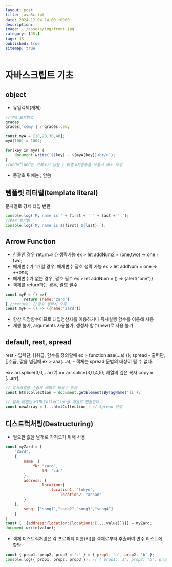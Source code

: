 ```yaml
---
layout: post
title: javaScript
date: 2024-12-04 14:00 +0900
description: 
image: ../assets/img/front.jpg
category: [JS,]
tags: JS
published: true
sitemap: true
---
```


# 자바스크립트 기초   

## object
- 유일객체(개체)

````javascript
//객체 표현방법
grades
grades['cemy'] / grades.cemy
````

````javascript
const myA = [10,20,30,40];
myA[100] = 1004;

for(key in myA) {
	document.write(`${key} - ${myA[key]}<br/>`);
}
//undefined는 가져오지 않음 / 배열고차함수를 모를시 써도 무방
````

* 중괄호 뒤에는 ; 안씀

## 템플릿 리터럴(template literal)

문자열로 강제 타입 변환

````javascript
console.log('My name is ' + first + ' ' + last + '.');
//ES6 표기법
console.log(`My name is ${first} ${last}.`);
````

## Arrow Function

- 한줄인 경우 return과 {} 생략가능
ex > let addNum2 = (one,two) => one + two;
- 매개변수가 1개일 경우, 매개변수 괄호 생략 가능
ex > let addNum = one => ++one;
- 매개변수가 없는 경우, 괄호 필수
ex > let addNum = () => {alert("one")}
- 객체를 return하는 경우, 괄호 필수
````javascript
const myF = () =>{
        return {name:'zard'}
} //return, {}괄호 생략시 오류
const myF = () => ({name:'zard'})
````
- 항상 익명함수이므로 대입연산자를 이용하거나 즉시실행 함수를 이용해 사용
- 개행 불가, arguments 사용불가, 생성자 함수(new)로 사용 불가 

## default, rest, spread

rest - 입력단, []취급, 함수를 정의할때 ex > function aaa(...a) {};
spread - 출력단, []취급, 값을 넘길때 ex > aaa(...a);
        - 객체는 spread 문법의 대상이 될 수 없다.

ex> arr.splice(3,0,...arr2) == arr.splice(3,0,4,5);
배열의 깊은 복사 copy = [...arr];

````javascript
// 유사배열을 손쉽게 배열로 바꿀수 있음
const htmlCollection = document.getElementsByTagName('li');

// 유사 배열인 HTMLCollection을 배열로 변환한다.
const newArray = [...htmlCollection]; // Spread 문법
````

## 디스트럭처링(Destructuring)

 - 필요한 값을 낱개로 가져오기 위해 사용

````javascript
const myZard = [
    "Zard",
 	{
    	name: {
        	fN: "zard",
                lN: "cdr"
        },
        address: {
                location:{
        	        location1: "tokyo",
                        location2: "ansan"
		}
	},
        song: ["song1","song2","song3","song4"]
    }
]
const [ ,{address:{location:{location1:[,,,,value]}}}] = myZard;
document.write(value);
````

 - 객체 디스트럭처링은 각 프로퍼티 이름(키)를 객체로부터 추출하여 변수 리스트에 할당

 ````javascript
const { prop1, prop2, prop3 = 'c' } = { prop1: 'a', prop2: 'b' };
console.log({ prop1, prop2, prop3 }); // { prop1: 'a', prop2: 'b', prop3: 'c' }
 ````

 
 
